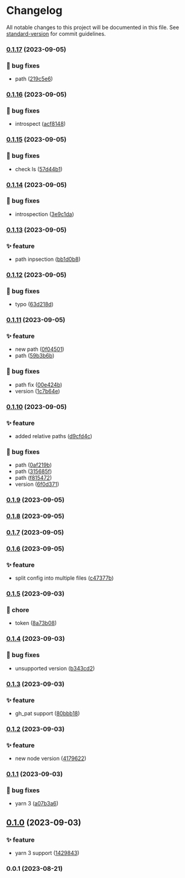 # Changelog

All notable changes to this project will be documented in this file. See [standard-version](https://github.com/conventional-changelog/standard-version) for commit guidelines.

### [0.1.17](https://github.com/xotoscipt/xotoscript-action-release/compare/v0.1.16...v0.1.17) (2023-09-05)


### 🐛 bug fixes

* path ([219c5e6](https://github.com/xotoscipt/xotoscript-action-release/commits219c5e65e7866d8cc3724e547542b7a58ed6ea90))

### [0.1.16](https://github.com/xotoscipt/xotoscript-action-release/compare/v0.1.15...v0.1.16) (2023-09-05)


### 🐛 bug fixes

* introspect ([acf8148](https://github.com/xotoscipt/xotoscript-action-release/commitsacf81484769e5fdee9976f0d5022592fac3b693d))

### [0.1.15](https://github.com/xotoscipt/xotoscript-action-release/compare/v0.1.14...v0.1.15) (2023-09-05)


### 🐛 bug fixes

* check ls ([57d44b1](https://github.com/xotoscipt/xotoscript-action-release/commits57d44b1fe61c12b9307b54ea9026a8493f86d3ee))

### [0.1.14](https://github.com/xotoscipt/xotoscript-action-release/compare/v0.1.13...v0.1.14) (2023-09-05)


### 🐛 bug fixes

* introspection ([3e9c1da](https://github.com/xotoscipt/xotoscript-action-release/commits3e9c1da7b29598f066707adcc736189e99c3e6bd))

### [0.1.13](https://github.com/xotoscipt/xotoscript-action-release/compare/v0.1.12...v0.1.13) (2023-09-05)


### ✨ feature

* path inpsection ([bb1d0b8](https://github.com/xotoscipt/xotoscript-action-release/commitsbb1d0b8d0b4cc782991a4857f96b5f0eb0dbf46b))

### [0.1.12](https://github.com/xotoscipt/xotoscript-action-release/compare/v0.1.11...v0.1.12) (2023-09-05)


### 🐛 bug fixes

* typo ([63d218d](https://github.com/xotoscipt/xotoscript-action-release/commits63d218d8e86f381b93d31f5287510baec4a7acdb))

### [0.1.11](https://github.com/xotoscipt/xotoscript-action-release/compare/v0.1.10...v0.1.11) (2023-09-05)


### ✨ feature

* new path ([0f04501](https://github.com/xotoscipt/xotoscript-action-release/commits0f04501c9dac211952792f652495f9b318b373db))
* path ([59b3b6b](https://github.com/xotoscipt/xotoscript-action-release/commits59b3b6b6c5d9b2e320c487c01fd6e83275719d65))


### 🐛 bug fixes

* path fix ([00e424b](https://github.com/xotoscipt/xotoscript-action-release/commits00e424b1ef09a8555788ecbcc3bdff49c9cf2a82))
* version ([1c7b64e](https://github.com/xotoscipt/xotoscript-action-release/commits1c7b64e87a4d0f0697f3dbbb0058b24f99a74d51))

### [0.1.10](https://github.com/xotoscipt/xotoscript-action-release/compare/v0.1.9...v0.1.10) (2023-09-05)


### ✨ feature

* added relative paths ([d9cfd4c](https://github.com/xotoscipt/xotoscript-action-release/commitsd9cfd4c3dfeb48d0bf09da00b7d75c740ff197b9))


### 🐛 bug fixes

* path ([0af219b](https://github.com/xotoscipt/xotoscript-action-release/commits0af219bfa00e5c58af0c674159c88ce50d4daab6))
* path ([315685f](https://github.com/xotoscipt/xotoscript-action-release/commits315685f7506d5bc268f90e9fa971bd98508e2fab))
* path ([f815472](https://github.com/xotoscipt/xotoscript-action-release/commitsf815472978eeb721a2fd3edd310ae5ccddd610e9))
* version ([6f0d371](https://github.com/xotoscipt/xotoscript-action-release/commits6f0d3716a0b0f1c7b0f7b496caba89cc3a8067e5))

### [0.1.9](https://github.com/xotoscipt/xotoscript-action-release/compare/v0.1.8...v0.1.9) (2023-09-05)

### [0.1.8](https://github.com/xotoscipt/xotoscript-action-release/compare/v0.1.7...v0.1.8) (2023-09-05)

### [0.1.7](https://github.com/xotoscipt/xotoscript-action-release/compare/v0.1.6...v0.1.7) (2023-09-05)

### [0.1.6](https://github.com/xotoscipt/xotoscript-action-release/compare/v0.1.5...v0.1.6) (2023-09-05)


### ✨ feature

* split config into multiple files ([c47377b](https://github.com/xotoscipt/xotoscript-action-release/commitsc47377b4b928bee04ee29c48bb998c8d1de74789))

### [0.1.5](https://github.com/xotoscipt/xotoscript-action-release/compare/v0.1.4...v0.1.5) (2023-09-03)


### 🚚 chore

* token ([8a73b08](https://github.com/xotoscipt/xotoscript-action-release/commits8a73b084d34c79a4d4b5bdf7382b09ae37881288))

### [0.1.4](https://github.com/xotoscipt/xotoscript-action-release/compare/v0.1.3...v0.1.4) (2023-09-03)


### 🐛 bug fixes

* unsupported version ([b343cd2](https://github.com/xotoscipt/xotoscript-action-release/commitsb343cd238927378f5de43c0122e5b0d63418f7af))

### [0.1.3](https://github.com/xotoscipt/xotoscript-action-release/compare/v0.1.2...v0.1.3) (2023-09-03)


### ✨ feature

* gh_pat support ([80bbb18](https://github.com/xotoscipt/xotoscript-action-release/commits80bbb18029f1e5933892cec9393268bba0b1b33e))

### [0.1.2](https://github.com/xotoscipt/xotoscript-action-release/compare/v0.1.1...v0.1.2) (2023-09-03)


### ✨ feature

* new node version ([4179622](https://github.com/xotoscipt/xotoscript-action-release/commits4179622021d7400457a7be41bb1b81d33a065ca5))

### [0.1.1](https://github.com/xotoscipt/xotoscript-action-release/compare/v0.1.0...v0.1.1) (2023-09-03)


### 🐛 bug fixes

* yarn 3 ([a07b3a6](https://github.com/xotoscipt/xotoscript-action-release/commitsa07b3a6120b7502e7735d13c2892d6c77c49772e))

## [0.1.0](https://github.com/xotoscipt/xotoscript-action-release/compare/v0.0.1...v0.1.0) (2023-09-03)


### ✨ feature

* yarn 3 support ([1429843](https://github.com/xotoscipt/xotoscript-action-release/commits1429843950058e3e141d06f53fa4ad9910dafcfc))

### 0.0.1 (2023-08-21)

